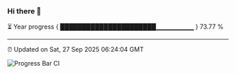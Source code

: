 ### Hi there 👋

⏳ Year progress { ██████████████████████▁▁▁▁▁▁▁▁ } 73.77 %

---

⏰ Updated on Sat, 27 Sep 2025 06:24:04 GMT

![Progress Bar CI](https://github.com/liununu/liununu/workflows/Progress%20Bar%20CI/badge.svg)
